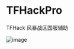 # TFHackPro
TFHack
风暴战区国服辅助

![image](https://user-images.githubusercontent.com/71998978/138547437-41c2a324-01da-4343-8b72-4529b9defaa8.png)
